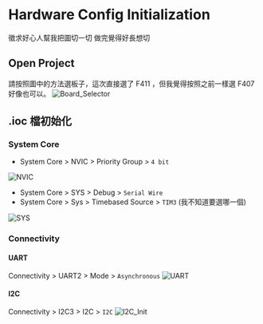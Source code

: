 # Hardware Config Initialization

徵求好心人幫我把圖切一切
做完覺得好長想切

## Open Project
請按照圖中的方法選板子，這次直接選了 F411 ，但我覺得按照之前一樣選 F407 好像也可以。
![Board_Selector](https://user-images.githubusercontent.com/91120147/167119615-00bf87aa-2f3f-4231-b5f4-125cbd791b36.png)

## .ioc 檔初始化 
### System Core
* System Core > NVIC > Priority Group > `4 bit` 

![NVIC](https://user-images.githubusercontent.com/91120147/167121658-fb0c45c2-6126-440c-b3be-f0cec272a281.png)

* System Core > SYS > Debug > `Serial Wire`
* System Core > Sys > Timebased Source > `TIM3` (我不知道要選哪一個)

![SYS](https://user-images.githubusercontent.com/91120147/167122209-c79c8152-9091-4771-be79-a381704b0f91.png)

### Connectivity
#### UART 
Connectivity > UART2 >  Mode > `Asynchronous`
![UART](https://user-images.githubusercontent.com/91120147/167122237-66221673-5626-4d5f-ada8-569447cc69ea.png)


#### I2C
Connectivity > I2C3 >  I2C > `I2C`
![I2C_Init](https://user-images.githubusercontent.com/91120147/167118933-ebb4a7a6-17e3-42e7-bcb1-586e92e8ce74.png)
